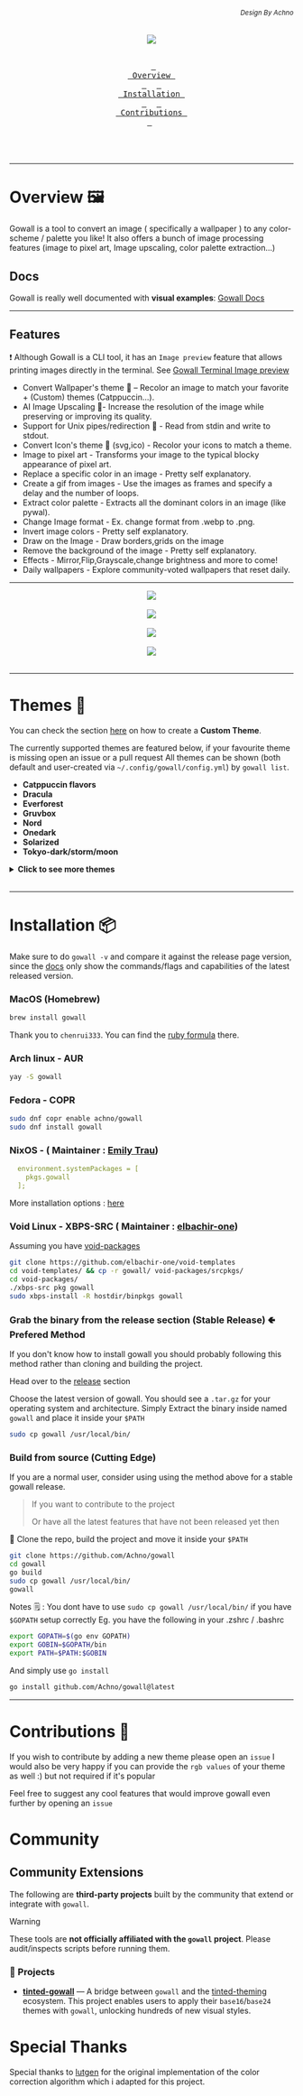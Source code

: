 ###### *<div align = right><sub>Design By Achno</sub></div>*
<div align = center><img src="assets/go-sticker-overlay-small.png"><br><br>

&ensp;[<kbd> <br> Overview <br> </kbd>](#overview-framed_picture)&ensp;
&ensp;[<kbd> <br> Installation <br> </kbd>](#installation-package)&ensp;
&ensp;[<kbd> <br> Contributions <br> </kbd>](#contributions-handshake)&ensp;
<br><br><br><br></div>

---

# Overview :framed_picture:

Gowall is a tool to convert an image ( specifically a wallpaper ) to any color-scheme / palette you like!
It also offers a bunch of image processing features (image to pixel art, Image upscaling, color palette extraction...)

## Docs
Gowall is really well documented with **visual examples**: [Gowall Docs](https://achno.github.io/gowall-docs/)

---

## Features

❗ Although Gowall is a CLI tool, it has an `Image preview` feature that allows
printing images directly in the terminal. See [Gowall Terminal Image preview](https://achno.github.io/gowall-docs/#image-preview)

- Convert Wallpaper's theme 👾 – Recolor an image to match your favorite + (Custom) themes (Catppuccin...).
- AI Image Upscaling 👾- Increase the resolution of the image while preserving or improving its quality.
- Support for Unix pipes/redirection 👾 - Read from stdin and write to stdout.
- Convert Icon's theme 👾 (svg,ico) - Recolor your icons to match a theme.
- Image to pixel art - Transforms your image to the typical blocky appearance of pixel art.
- Replace a specific color in an image - Pretty self explanatory.
- Create a gif from images - Use the images as frames and specify a delay and the number of loops.
- Extract color palette - Extracts all the dominant colors in an image (like pywal).
- Change Image format - Ex. change format from .webp to .png.
- Invert image colors - Pretty self explanatory.
- Draw on the Image - Draw borders,grids on the image
- Remove the background of the image - Pretty self explanatory.
- Effects - Mirror,Flip,Grayscale,change brightness and more to come!
- Daily wallpapers - Explore community-voted wallpapers that reset daily.

---

<div align="center"><img src="assets/custom.png"><br><br></div>

<div align="center"><img src="https://github.com/user-attachments/assets/4029e2b7-b8fd-4738-9334-20a6d01872c7"><br><br></div>

<div align="center"><img src="https://github.com/user-attachments/assets/c9ee11ae-ec99-4371-9daf-e98a66dc9db7"><br><br></div>

<div align="center"><img src="assets/invert.png"><br><br></div>

---

# Themes :art:

You can check the section [here](https://achno.github.io/gowall-docs/themes) on how to create a **Custom Theme**.

The currently supported themes are featured below, if your favourite theme is missing open an issue or a pull request
All themes can be shown (both default and user-created via `~/.config/gowall/config.yml`) by `gowall list`.

- **Catppuccin flavors**
- **Dracula**
- **Everforest**
- **Gruvbox**
- **Nord**
- **Onedark**
- **Solarized**
- **Tokyo-dark/storm/moon**

<details>
  <summary><strong>Click to see more themes</strong></summary>
  <ul>
    <li><strong>Arc Dark</strong></li>
    <li><strong>Atom Dark</strong></li>
    <li><strong>Atom One Light</strong></li>
    <li><strong>Cat Frappe/latte</strong></li>
    <li><strong>Cyberpunk</strong></li>
    <li><strong>Github Light (black & white)</strong></li>
    <li><strong>Kanagawa</strong></li>
    <li><strong>Material</strong></li>
    <li><strong>Melange (Dark & Light)</strong></li>
    <li><strong>Night Owl</strong></li>
    <li><strong>Oceanic Next</strong></li>
    <li><strong>Rose Pine</strong></li>
    <li><strong>Shades of Purple</strong></li>
    <li><strong>Sunset Aurant</strong></li>
    <li><strong>Sunset Saffron</strong></li>
    <li><strong>Sunset Tangerine</strong></li>
    <li><strong>Sweet</strong></li>
    <li><strong>Synthwave 84</strong></li>
  </ul>
</details>

<br>

---

# Installation :package:

Make sure to do `gowall -v` and compare it against the release page version,
since the [docs](https://achno.github.io/gowall-docs/installation) only show the commands/flags and capabilities of the latest released version.

### MacOS (Homebrew)

```sh
brew install gowall
```

Thank you to `chenrui333`. You can find the [ruby formula](https://github.com/Homebrew/homebrew-core/blob/b86ea8e19ae7bf087fab8e2d56cd623eec1e1cf9/Formula/g/gowall.rb) there.

### Arch linux - AUR

```sh
yay -S gowall
```
### Fedora - COPR

```sh
sudo dnf copr enable achno/gowall
sudo dnf install gowall
```

### NixOS - ( Maintainer : [Emily Trau](https://github.com/emilytrau))

```yaml
  environment.systemPackages = [
    pkgs.gowall
  ];
```

More installation options : [here](https://search.nixos.org/packages?channel=24.05&from=0&size=50&sort=relevance&type=packages&query=gowall)

### Void Linux - XBPS-SRC ( Maintainer : [elbachir-one](https://github.com/elbachir-one/))

Assuming you have [void-packages](https://github.com/void-linux/void-packages)

```sh
git clone https://github.com/elbachir-one/void-templates
cd void-templates/ && cp -r gowall/ void-packages/srcpkgs/
cd void-packages/
./xbps-src pkg gowall
sudo xbps-install -R hostdir/binpkgs gowall
```

### Grab the binary from the release section (Stable Release) 🢀 **Prefered Method**

If you don't know how to install gowall you should probably following this method rather than cloning and building the project.

Head over to the [release](https://github.com/Achno/gowall/releases) section

Choose the latest version of gowall. You should see a `.tar.gz` for your operating system and architecture. Simply Extract the binary inside named `gowall` and place it inside your `$PATH`

```sh
sudo cp gowall /usr/local/bin/
```

### Build from source (Cutting Edge) 

If you are a normal user, consider using using the method above for a stable gowall release.

> If you want to contribute to the project
> 
> Or have all the latest features that have not been released yet then

🔨 Clone the repo, build the project and move it inside your `$PATH`


```sh
git clone https://github.com/Achno/gowall
cd gowall
go build
sudo cp gowall /usr/local/bin/
gowall
```

Notes 🗒️ : You dont have to use `sudo cp gowall /usr/local/bin/` if you have `$GOPATH` setup correctly
Eg. you have the following in your .zshrc / .bashrc

```sh
export GOPATH=$(go env GOPATH)
export GOBIN=$GOPATH/bin
export PATH=$PATH:$GOBIN
```

And simply use `go install`

```sh
go install github.com/Achno/gowall@latest
```
---

# Contributions :handshake:

If you wish to contribute by adding a new theme please open an `issue`
I would also be very happy if you can provide the `rgb values` of your theme as well :) but not required if it's popular

Feel free to suggest any cool features that would improve gowall even further by opening an `issue` 

# Community 

##  Community Extensions

The following are **third-party projects** built by the community that extend or integrate with `gowall`.

>[!Warning]
>These tools are **not officially affiliated with the `gowall` project**. Please audit/inspects scripts before running them.  

### 🔗 Projects

- [**tinted-gowall**](https://github.com/tinted-theming/tinted-gowall) — A bridge between `gowall` and the [tinted-theming](https://github.com/tinted-theming) ecosystem. This project enables users to apply their `base16`/`base24` themes with `gowall`, unlocking hundreds of new visual styles.


# Special Thanks

Special thanks to [lutgen](https://github.com/ozwaldorf/lutgen-rs) for the original implementation of the color correction algorithm which i adapted for this project.
